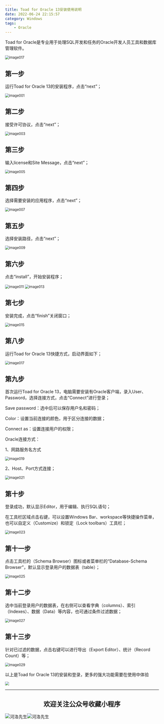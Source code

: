 ```yaml
---
title: Toad for Oracle 13安装使用说明
date: 2022-06-24 22:15:57
category: Windows
tags: 
    - Oracle
---
```


Toad for Oracle是专业用于处理SQL开发和任务的Oracle开发人员工具和数据库管理软件。

<img src="https://s2.loli.net/2022/06/24/giNVlC7LyR958Zf.png" alt="image017" style="zoom:80%;" />

## 第一步

运行Toad for Oracle 13的安装程序，点击“next”；

<img src="https://s2.loli.net/2022/06/24/mYQJWewulq6AF25.png" alt="image001" style="zoom:80%;" />

## 第二步

接受许可协议，点击“next”；

<img src="https://s2.loli.net/2022/06/24/NRAGdYM4O9tzxy6.png" alt="image003" style="zoom:80%;" />

## 第三步

输入license和Site Message，点击“next”；

<img src="https://s2.loli.net/2022/06/24/SE7MFpmjbr4Bofv.png" alt="image005" style="zoom:80%;" />

<!--more-->

## 第四步

选择需要安装的应用程序，点击“next”；

<img src="https://s2.loli.net/2022/06/24/jk8SgqR4mfJePGI.png" alt="image007" style="zoom:80%;" />

## 第五步

选择安装路径，点击“next”；

<img src="https://s2.loli.net/2022/06/24/XbpKaSorc6nZzfP.png" alt="image009" style="zoom:80%;" />

## 第六步

点击“install”，开始安装程序；

<img src="https://s2.loli.net/2022/06/24/Y6zCsgPFd2mKvqU.png" alt="image011" style="zoom:80%;" />

<img src="https://s2.loli.net/2022/06/24/do8CuDPmytfXxZ6.png" alt="image013" style="zoom:80%;" />

## 第七步

安装完成，点击“finish”关闭窗口；

<img src="https://s2.loli.net/2022/06/24/WcfFz91SToqUl3i.png" alt="image015" style="zoom:80%;" />

## 第八步

运行Toad for Oracle 13快捷方式，启动界面如下；

<img src="https://s2.loli.net/2022/06/24/giNVlC7LyR958Zf.png" alt="image017" style="zoom:80%;" />

## 第九步

首次运行Toad for Oracle 13，电脑需要安装有Oracle客户端，录入User、Password，选择连接方式，点击“Connect”进行登录；

 

Save password：选中后可以保存用户名和密码；

Color：设置当前连接的颜色，用于区分连接的数据；

Connect as：设置连接用户的权限；

Oracle连接方式：

1、网路服务名方式

<img src="https://s2.loli.net/2022/06/24/JydSFuo579eW4hv.png" alt="image019" style="zoom:80%;" />

2、Host、Port方式连接；

<img src="https://s2.loli.net/2022/06/24/SiONQd2sxDWmqZk.png" alt="image021" style="zoom:80%;" />

## 第十步

登录成功，默认显示Editor，用于编辑、执行SQL语句；

在工具栏区域点击右键，可以设置Windows Bar、workspace等快捷操作菜单，也可以自定义（Customize）和锁定（Lock toolbars）工具栏；

<img src="https://s2.loli.net/2022/06/24/dv5xk1CDcJYph78.png" alt="image023" style="zoom:80%;" />

## 第十一步

点击工具栏的（Schema Browser）图标或者菜单栏的“Database-Schema Browser”，默认显示登录用户的数据表（table）；

<img src="https://s2.loli.net/2022/06/24/orZJFdURCuy2nM4.png" alt="image025" style="zoom:80%;" />

## 第十二步

选中当前登录用户的数据表，在右侧可以查看字典（columns）、索引（Indexes）、数据（Data）等内容，也可通过条件过滤数据；

<img src="https://s2.loli.net/2022/06/24/m7R5kbZjfh6wJXd.png" alt="image027" style="zoom:80%;" />

## 第十三步

针对已过滤的数据，点击右键可以进行导出（Export Editor）、统计（Record Count）等；

 <img src="https://s2.loli.net/2022/06/24/sGZqhNMogHQfSP3.png" alt="image029" style="zoom:80%;" />



以上是Toad for Oracle 13的安装和登录，更多的强大功能需要在使用中体验



<img src="https://s2.loli.net/2022/06/24/cxZCrmoFPD5JSuv.gif" style="zoom:80%;" />

---

## <center>欢迎关注公众号收藏小程序</center>

![河洛先生](https://s2.loli.net/2022/06/23/bYdtKDC2U5J7iWr.jpg)![河洛先生](https://s2.loli.net/2022/06/23/PlUgz5KSHm7OBke.jpg)
